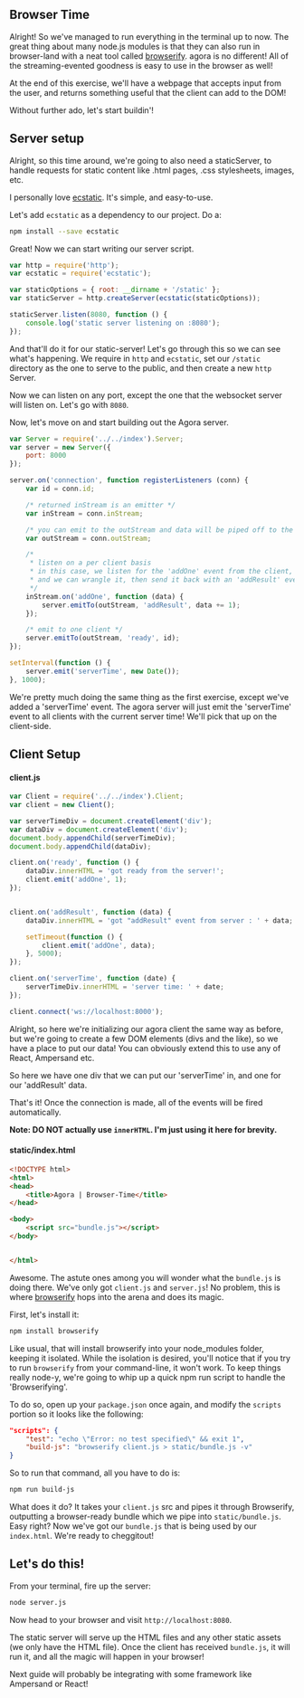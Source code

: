 ## Browser Time

Alright! So we've managed to run everything in the terminal up to now. The great thing about many node.js modules is that they can also run in browser-land with a neat tool called [browserify](http://browserify.com). agora is no different! All of the streaming-evented goodness is easy to use in the browser as well!

At the end of this exercise, we'll have a webpage that accepts input from the user, and returns something useful that the client can add to the DOM!

Without further ado, let's start buildin'!

## Server setup

Alright, so this time around, we're going to also need a staticServer, to handle requests for static content like .html pages, .css stylesheets, images, etc.

I personally love [ecstatic](https://www.npmjs.com/package/ecstatic). It's simple, and easy-to-use.

Let's add `ecstatic` as a dependency to our project. Do a:
```bash
npm install --save ecstatic
```

Great! Now we can start writing our server script.

```javascript
var http = require('http');
var ecstatic = require('ecstatic');

var staticOptions = { root: __dirname + '/static' };
var staticServer = http.createServer(ecstatic(staticOptions));

staticServer.listen(8080, function () {
    console.log('static server listening on :8080');
});
```

And that'll do it for our static-server! Let's go through this so we can see what's happening.
We require in `http` and `ecstatic`, set our `/static` directory as the one to serve to the public, and then create a new `http` Server.

Now we can listen on any port, except the one that the websocket server will listen on. Let's go with `8080`.

Now, let's move on and start building out the Agora server.

```javascript
var Server = require('../../index').Server;
var server = new Server({
    port: 8000
});

server.on('connection', function registerListeners (conn) {
    var id = conn.id;

    /* returned inStream is an emitter */
    var inStream = conn.inStream;

    /* you can emit to the outStream and data will be piped off to the client */
    var outStream = conn.outStream;

    /*
     * listen on a per client basis
     * in this case, we listen for the 'addOne' event from the client,
     * and we can wrangle it, then send it back with an 'addResult' event
     */
    inStream.on('addOne', function (data) {
        server.emitTo(outStream, 'addResult', data += 1);
    });

    /* emit to one client */
    server.emitTo(outStream, 'ready', id);
});

setInterval(function () {
    server.emit('serverTime', new Date());
}, 1000);
```

We're pretty much doing the same thing as the first exercise, except we've added a 'serverTime' event. The agora server will just emit the 'serverTime' event to all clients with the current server time! We'll pick that up on the client-side.


## Client Setup

#### client.js
```javascript
var Client = require('../../index').Client;
var client = new Client();

var serverTimeDiv = document.createElement('div');
var dataDiv = document.createElement('div');
document.body.appendChild(serverTimeDiv);
document.body.appendChild(dataDiv);

client.on('ready', function () {
    dataDiv.innerHTML = 'got ready from the server!';
    client.emit('addOne', 1);
});


client.on('addResult', function (data) {
    dataDiv.innerHTML = 'got "addResult" event from server : ' + data;

    setTimeout(function () {
        client.emit('addOne', data);
    }, 5000);
});

client.on('serverTime', function (date) {
    serverTimeDiv.innerHTML = 'server time: ' + date;
});

client.connect('ws://localhost:8000');
```

Alright, so here we're initializing our agora client the same way as before, but we're going to create a few DOM elements (divs and the like), so we have a place to put our data! You can obviously extend this to use any of React, Ampersand etc.

So here we have one div that we can put our 'serverTime' in, and one for our 'addResult' data.

That's it! Once the connection is made, all of the events will be fired automatically.

**Note: DO NOT actually use `innerHTML`. I'm just using it here for brevity.**

#### static/index.html
```html
<!DOCTYPE html>
<html>
<head>
    <title>Agora | Browser-Time</title>
</head>

<body>
    <script src="bundle.js"></script>
</body>


</html>
```

Awesome. The astute ones among you will wonder what the `bundle.js` is doing there. We've only got `client.js` and `server.js`! No problem, this is where [browserify](http://browserify.com) hops into the arena and does its magic.

First, let's install it:
```bash
npm install browserify
```

Like usual, that will install browserify into your node_modules folder, keeping it isolated.
While the isolation is desired, you'll notice that if you try to run `browserify` from your command-line, it won't work. To keep things really node-y, we're going to whip up a quick npm run script to handle the 'Browserifying'.

To do so, open up your `package.json` once again, and modify the `scripts` portion so it looks like the following:
```json
"scripts": {
    "test": "echo \"Error: no test specified\" && exit 1",
    "build-js": "browserify client.js > static/bundle.js -v"
}
```

So to run that command, all you have to do is:
```bash
npm run build-js
```

What does it do? It takes your `client.js` src and pipes it through Browserify, outputting a browser-ready bundle which we pipe into `static/bundle.js`. Easy right? Now we've got our `bundle.js` that is being used by our `index.html`. We're ready to cheggitout!


## Let's do this!

From your terminal, fire up the server:

```bash
node server.js
```

Now head to your browser and visit `http://localhost:8080`.

The static server will serve up the HTML files and any other static assets (we only have the HTML file). Once the client has received `bundle.js`, it will run it, and all the magic will happen in your browser!

Next guide will probably be integrating with some framework like Ampersand or React!
